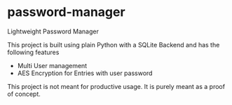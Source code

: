 # password-manager

Lightweight Password Manager

This project is built using plain Python with a SQLite Backend and has the following features

- Multi User management
- AES Encryption for Entries with user password


This project is not meant for productive usage. It is purely meant as a proof of concept.
